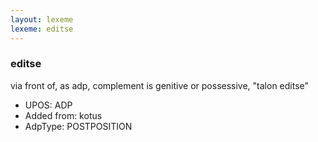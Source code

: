 ```yaml
---
layout: lexeme
lexeme: editse
---
```


###  editse

via front of, as adp, complement is genitive or possessive, "talon editse"
* UPOS:  ADP
* Added from:  kotus
* AdpType:  POSTPOSITION

